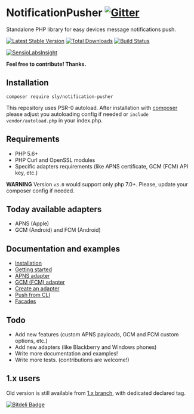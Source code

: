 # NotificationPusher [![Gitter](https://badges.gitter.im/Join%20Chat.svg)](https://gitter.im/ph3nol/notificationpusher?utm_source=badge&utm_medium=badge&utm_campaign=pr-badge&utm_content=badge)

Standalone PHP library for easy devices message notifications push.

[![Latest Stable Version](https://poser.pugx.org/sly/notification-pusher/v/stable.png)](https://packagist.org/packages/sly/notification-pusher)
[![Total Downloads](https://poser.pugx.org/sly/notification-pusher/downloads.png)](https://packagist.org/packages/sly/notification-pusher)
[![Build Status](https://secure.travis-ci.org/Ph3nol/NotificationPusher.png)](http://travis-ci.org/Ph3nol/NotificationPusher)

[![SensioLabsInsight](https://insight.sensiolabs.com/projects/4f6f80c4-281a-4903-bf4c-1eb264995dbd/big.png)](https://insight.sensiolabs.com/projects/4f6f80c4-281a-4903-bf4c-1eb264995dbd)

**Feel free to contribute! Thanks.**

## Installation

```
composer require sly/notification-pusher
```

This repository uses PSR-0 autoload.
After installation with [composer](https://getcomposer.org/download/) please adjust you autoloading config if needed 
or `include vendor/autoload.php` in your index.php.

## Requirements

* PHP 5.6+
* PHP Curl and OpenSSL modules
* Specific adapters requirements (like APNS certificate, GCM (FCM) API key, etc.)

**WARNING** Version `v3.0` would support only php 7.0+. Please, update your composer config if needed.

## Today available adapters

* APNS (Apple)
* GCM (Android) and FCM (Android)

## Documentation and examples

* [Installation](https://github.com/Ph3nol/NotificationPusher/blob/master/doc/installation.md)
* [Getting started](https://github.com/Ph3nol/NotificationPusher/blob/master/doc/getting-started.md)
* [APNS adapter](https://github.com/Ph3nol/NotificationPusher/blob/master/doc/apns-adapter.md)
* [GCM (FCM) adapter](https://github.com/Ph3nol/NotificationPusher/blob/master/doc/gcm-fcm-adapter.md)
* [Create an adapter](https://github.com/Ph3nol/NotificationPusher/blob/master/doc/create-an-adapter.md)
* [Push from CLI](https://github.com/Ph3nol/NotificationPusher/blob/master/doc/push-from-cli.md)
* [Facades](https://github.com/Ph3nol/NotificationPusher/blob/master/doc/facades.md)

## Todo

* Add new features (custom APNS payloads, GCM and FCM custom options, etc.)
* Add new adapters (like Blackberry and Windows phones)
* Write more documentation and examples!
* Write more tests. (contributions are welcome!)

## 1.x users

Old version is still available from [1.x branch](https://github.com/Ph3nol/NotificationPusher/tree/1.x), with dedicated declared tag.


[![Bitdeli Badge](https://d2weczhvl823v0.cloudfront.net/Ph3nol/notificationpusher/trend.png)](https://bitdeli.com/free "Bitdeli Badge")